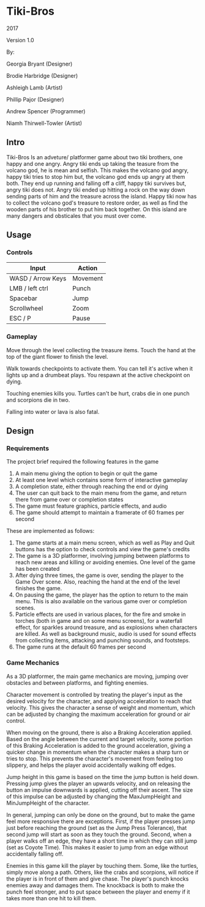 # Tiki-Bros
2017

Version 1.0

By: 

Georgia Bryant (Designer)

Brodie Harbridge (Designer)

Ashleigh Lamb (Artist)

Phillip Pajor (Designer)

Andrew Spencer (Programmer)

Niamh Thirwell-Towler (Artist)


## Intro

Tiki-Bros Is an adveture/ platformer game about two tiki brothers, one happy and one angry. 
Angry tiki ends up taking the teasure from the volcano god, he is mean and selfish. 
This makes the volcano god angry, happy tiki tries to stop him but, the volcano god ends up angry at them both. 
They end up running and falling off a cliff, happy tiki survives but, angry tiki does not.
Angry tiki ended up hitting a rock on the way down sending parts of him and the treasure across the island.
Happy tiki now has to collect the volcano god's treasure to restore order, as well as find the wooden parts of his brother to put him back together.
On this island are many dangers and obsticales that you must over come.

## Usage

### Controls

Input               | Action
--------------------|-------------
WASD / Arrow Keys   | Movement
LMB / left ctrl     | Punch
Spacebar            | Jump
Scrollwheel         | Zoom
ESC / P             | Pause

### Gameplay

Move through the level collecting the treasure items. Touch the hand at the top of the giant flower 
to finish the level.

Walk towards checkpoints to activate them. You can tell it's active when it lights up and a drumbeat 
plays. You respawn at the active checkpoint on dying.

Touching enemies kills you. Turtles can't be hurt, crabs die in one punch and scorpions die in two.

Falling into water or lava is also fatal.

## Design

### Requirements

The project brief required the following features in the game

1. A main menu giving the option to begin or quit the game
2. At least one level which contains some form of interactive gameplay
3. A completion state, either through reaching the end or dying
4. The user can quit back to the main menu from the game, and return there from game over or 
completion states
5. The game must feature graphics, particle effects, and audio
6. The game should attempt to maintain a framerate of 60 frames per second

These are implemented as follows:

1. The game starts at a main menu screen, which as well as Play and Quit buttons has the option to 
check controls and view the game's credits
2. The game is a 3D platformer, involving jumping between platforms to reach new areas and killing or
 avoiding enemies. One level of the game has been created
3. After dying three times, the game is over, sending the player to the Game Over scene. Also, reaching
 the hand at the end of the level finishes the game.
4. On pausing the game, the player has the option to return to the main menu. This is also available on
 the various game over or completion scenes.
5. Particle effects are used in various places, for the fire and smoke in torches (both in game and on 
some menu screens), for a waterfall effect, for sparkles around treasure, and as explosions when 
characters are killed. As well as background music, audio is used for sound effects from collecting 
items, attacking and punching sounds, and footsteps.
6. The game runs at the default 60 frames per second

### Game Mechanics

As a 3D platformer, the main game mechanics are moving, jumping over obstacles and between platforms, and 
fighting enemies.

Character movement is controlled by treating the player's input as the desired velocity for the character,
and applying acceleration to reach that velocity. This gives the character a sense of weight and momentum,
which can be adjusted by changing the maximum acceleration for ground or air control.

When moving on the ground, there is also a Braking Acceleration applied. Based on the angle between the 
current and target velocity, some portion of this Braking Acceleration is added to the ground acceleration, 
giving a quicker change in momentum when the character makes a sharp turn or tries to stop. This prevents 
the character's movement from feeling too slippery, and helps the player avoid accidentally walking off edges.

Jump height in this game is based on the time the jump button is held down. Pressing jump gives the player an 
upwards velocity, and on releasing the button an impulse downwards is applied, cutting off their ascent. The 
size of this impulse can be adjusted by changing the MaxJumpHeight and MinJumpHeight of the character.

In general, jumping can only be done on the ground, but to make the game feel more responsive there are exceptions.
First, if the player presses jump just before reaching the ground (set as the Jump Press Tolerance), that second 
jump will start as soon as they touch the ground. Second, when a player walks off an edge, they have a short time 
in which they can still jump (set as Coyote Time). This makes it easier to jump from an edge without accidentally 
falling off.

Enemies in this game kill the player by touching them. Some, like the turtles, simply move along a path. Others, 
like the crabs and scorpions, will notice if the player is in front of them and give chase. The player's punch
knocks enemies away and damages them. The knockback is both to make the punch feel stronger, and to put space 
between the player and enemy if it takes more than one hit to kill them.
